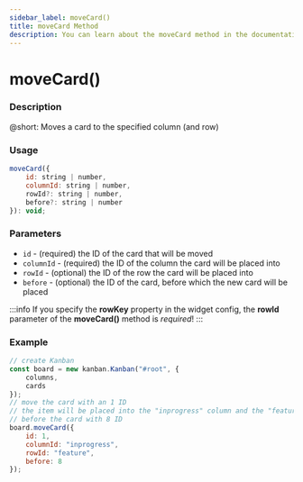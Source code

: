 ```yaml
---
sidebar_label: moveCard()
title: moveCard Method
description: You can learn about the moveCard method in the documentation of the DHTMLX JavaScript Kanban library. Browse developer guides and API reference, try out code examples and live demos, and download a free 30-day evaluation version of DHTMLX Kanban.
---
```


# moveCard()

### Description

@short: Moves a card to the specified column (and row)

### Usage

~~~jsx {}
moveCard({
    id: string | number,
    columnId: string | number,
    rowId?: string | number,
    before?: string | number
}): void;
~~~

### Parameters

- `id` - (required) the ID of the card that will be moved 
- `columnId` - (required) the ID of the column the card will be placed into 
- `rowId` - (optional) the ID of the row the card will be placed into
- `before` - (optional) the ID of the card, before which the new card will be placed

:::info
If you specify the **rowKey** property in the widget config, the **rowId** parameter of the **moveCard()** method is *required*!
:::

### Example

~~~jsx {9-14}
// create Kanban
const board = new kanban.Kanban("#root", {
    columns,
    cards
});
// move the card with an 1 ID
// the item will be placed into the "inprogress" column and the "feature" row,  
// before the card with 8 ID
board.moveCard({
    id: 1,
    columnId: "inprogress",
    rowId: "feature",
    before: 8
});
~~~
